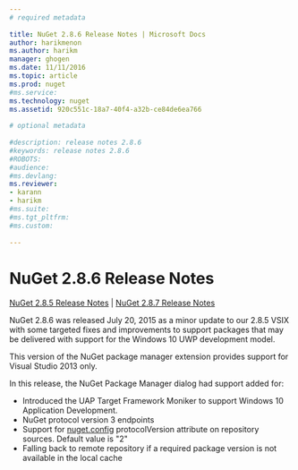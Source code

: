 ```yaml
--- 
# required metadata 
 
title: NuGet 2.8.6 Release Notes | Microsoft Docs 
author: harikmenon
ms.author: harikm 
manager: ghogen 
ms.date: 11/11/2016 
ms.topic: article 
ms.prod: nuget 
#ms.service: 
ms.technology: nuget 
ms.assetid: 920c551c-18a7-40f4-a32b-ce84de6ea766 
 
# optional metadata 
 
#description: release notes 2.8.6
#keywords: release notes 2.8.6
#ROBOTS: 
#audience: 
#ms.devlang: 
ms.reviewer:  
- karann 
- harikm 
#ms.suite:  
#ms.tgt_pltfrm: 
#ms.custom: 
 
---
```

# NuGet 2.8.6 Release Notes

[NuGet 2.8.5 Release Notes](../release-notes/nuget-2.8.5.md) | [NuGet 2.8.7 Release Notes](../release-notes/nuget-2.8.7.md)

NuGet 2.8.6 was released July 20, 2015 as a minor update to our 2.8.5 VSIX with some targeted fixes and improvements to support packages that may be delivered with support for the Windows 10 UWP development model.

This version of the NuGet package manager extension provides support for Visual Studio 2013 only.

In this release, the NuGet Package Manager dialog had support added for:

* Introduced the UAP Target Framework Moniker to support Windows 10 Application Development.
* NuGet protocol version 3 endpoints
* Support for [nuget.config](../consume-packages/configuring-nuget-behavior.md) protocolVersion attribute on repository sources. Default value is "2"
* Falling back to remote repository if a required package version is not available in the local cache